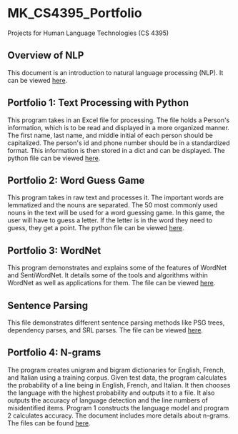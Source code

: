 # MK_CS4395_Portfolio
Projects for Human Language Technologies (CS 4395)

## Overview of NLP
This document is an introduction to natural language processing (NLP). It can be viewed [here](Overview_of_NLP.pdf).

## Portfolio 1: Text Processing with Python
This program takes in an Excel file for processing. The file holds a Person's information, which is to be read and displayed in a more organized manner. The first name, last name, and middle initial of each person should be capitalized. The person's id and phone number should be in a standardized format. This information is then stored in a dict and can be displayed. The python file can be viewed [here](Homework1_mxk190048.py).

## Portfolio 2: Word Guess Game
This program takes in raw text and processes it. The important words are lemmatized and the nouns are separated. The 50 most commonly used nouns in the text will be used for a word guessing game. In this game, the user will have to guess a letter. If the letter is in the word they need to guess, they get a point. The python file can be viewed [here](Homework2_mxk190048.py).

## Portfolio 3: WordNet
This program demonstrates and explains some of the features of WordNet and SentiWordNet. It details some of the tools and algorithms within WordNet as well as applications for them. The file can be viewed [here](Homework3_mxk190048.py).

## Sentence Parsing
This file demonstrates different sentence parsing methods like PSG trees, dependency parses, and SRL parses. The file can be viewed [here](Sentence_Parsing-MXK190048).

## Portfolio 4: N-grams
The program creates unigram and bigram dictionaries for English, French, and Italian using a training corpus. Given test data, the program calculates the probability of a line being in English, French, and Italian. It then chooses the language with the highest probability and outputs it to a file. It also outputs the accuracy of language detection and the line numbers of misidentified items. Program 1 constructs the language model and program 2 calculates accuracy. The document includes more details about n-grams. The files can be found [here](Homework4_mxk190048).
